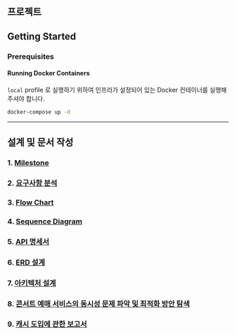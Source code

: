 ## 프로젝트

## Getting Started

### Prerequisites

#### Running Docker Containers

`local` profile 로 실행하기 위하여 인프라가 설정되어 있는 Docker 컨테이너를 실행해주셔야 합니다.

```bash
docker-compose up -d
```
---
## 설계 및 문서 작성

### 1. [Milestone](https://github.com/yangahh/concert-ticket-reservation/wiki/1.-Milestone)
### 2. [요구사항 분석](https://github.com/yangahh/concert-ticket-reservation/wiki/2.-%EC%9A%94%EA%B5%AC%EC%82%AC%ED%95%AD-%EC%A0%95%EC%9D%98)
### 3. [Flow Chart](https://github.com/yangahh/concert-ticket-reservation/wiki/3.-UML-%E2%80%90-%ED%94%8C%EB%A1%9C%EC%9A%B0-%EC%B0%A8%ED%8A%B8)
### 4. [Sequence Diagram](https://github.com/yangahh/concert-ticket-reservation/wiki/4.-UML-%E2%80%90-%EC%8B%9C%ED%80%80%EC%8A%A4-%EB%8B%A4%EC%9D%B4%EC%96%B4%EA%B7%B8%EB%9E%A8)
### 5. [API 명세서](https://app.swaggerhub.com/apis-docs/TOAUR6802/concert/1.0.0)
### 6. [ERD 설계](https://github.com/yangahh/concert-ticket-reservation/wiki/6.-ERD-%EC%84%A4%EA%B3%84)
### 7. [아키텍처 설계](https://github.com/yangahh/concert-ticket-reservation/wiki/7.-%EC%95%84%ED%82%A4%ED%85%8D%EC%B3%90-%EA%B5%AC%EC%A1%B0-%EC%84%A4%EA%B3%84)
### 8. [콘서트 예매 서비스의 동시성 문제 파악 및 최적화 방안 탐색](https://github.com/yangahh/concert-ticket-reservation/wiki/8.-%EB%8F%99%EC%8B%9C%EC%84%B1-%EC%9D%B4%EC%8A%88%EC%97%90-%EB%8C%80%ED%95%9C-%EB%B6%84%EC%84%9D)
### 9. [캐시 도입에 관한 보고서](https://massive-turn-bcc.notion.site/1-19104128f9578001a565c14f02c7e449)
